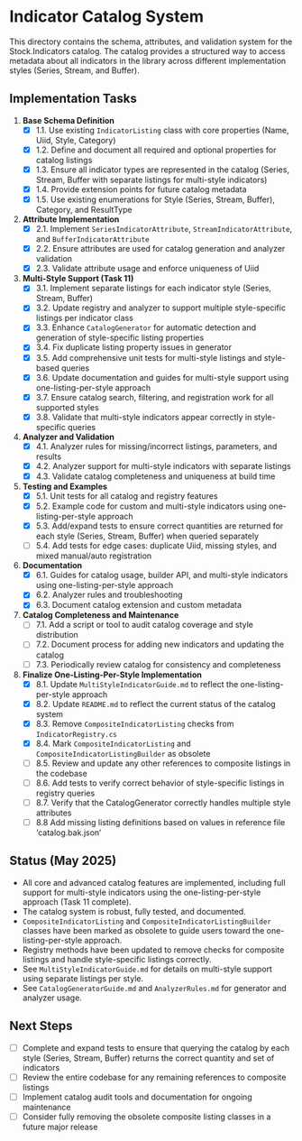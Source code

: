 # Indicator Catalog System

This directory contains the schema, attributes, and validation system for the Stock.Indicators catalog. The catalog provides a structured way to access metadata about all indicators in the library across different implementation styles (Series, Stream, and Buffer).

## Implementation Tasks

1. **Base Schema Definition**
   - [x] 1.1. Use existing `IndicatorListing` class with core properties (Name, Uiid, Style, Category)
   - [x] 1.2. Define and document all required and optional properties for catalog listings
   - [x] 1.3. Ensure all indicator types are represented in the catalog (Series, Stream, Buffer with separate listings for multi-style indicators)
   - [x] 1.4. Provide extension points for future catalog metadata
   - [x] 1.5. Use existing enumerations for Style (Series, Stream, Buffer), Category, and ResultType

2. **Attribute Implementation**
   - [x] 2.1. Implement `SeriesIndicatorAttribute`, `StreamIndicatorAttribute`, and `BufferIndicatorAttribute`
   - [x] 2.2. Ensure attributes are used for catalog generation and analyzer validation
   - [x] 2.3. Validate attribute usage and enforce uniqueness of Uiid

3. **Multi-Style Support (Task 11)**
   - [x] 3.1. Implement separate listings for each indicator style (Series, Stream, Buffer)
   - [x] 3.2. Update registry and analyzer to support multiple style-specific listings per indicator class
   - [x] 3.3. Enhance `CatalogGenerator` for automatic detection and generation of style-specific listing properties
   - [x] 3.4. Fix duplicate listing property issues in generator
   - [x] 3.5. Add comprehensive unit tests for multi-style listings and style-based queries
   - [x] 3.6. Update documentation and guides for multi-style support using one-listing-per-style approach
   - [x] 3.7. Ensure catalog search, filtering, and registration work for all supported styles
   - [x] 3.8. Validate that multi-style indicators appear correctly in style-specific queries

4. **Analyzer and Validation**
   - [x] 4.1. Analyzer rules for missing/incorrect listings, parameters, and results
   - [x] 4.2. Analyzer support for multi-style indicators with separate listings
   - [x] 4.3. Validate catalog completeness and uniqueness at build time

5. **Testing and Examples**
   - [x] 5.1. Unit tests for all catalog and registry features
   - [x] 5.2. Example code for custom and multi-style indicators using one-listing-per-style approach
   - [x] 5.3. Add/expand tests to ensure correct quantities are returned for each style (Series, Stream, Buffer) when queried separately
   - [ ] 5.4. Add tests for edge cases: duplicate Uiid, missing styles, and mixed manual/auto registration

6. **Documentation**
   - [x] 6.1. Guides for catalog usage, builder API, and multi-style indicators using one-listing-per-style approach
   - [x] 6.2. Analyzer rules and troubleshooting
   - [x] 6.3. Document catalog extension and custom metadata

7. **Catalog Completeness and Maintenance**
   - [ ] 7.1. Add a script or tool to audit catalog coverage and style distribution
   - [ ] 7.2. Document process for adding new indicators and updating the catalog
   - [ ] 7.3. Periodically review catalog for consistency and completeness

8. **Finalize One-Listing-Per-Style Implementation**
   - [x] 8.1. Update `MultiStyleIndicatorGuide.md` to reflect the one-listing-per-style approach
   - [x] 8.2. Update `README.md` to reflect the current status of the catalog system
   - [x] 8.3. Remove `CompositeIndicatorListing` checks from `IndicatorRegistry.cs`
   - [x] 8.4. Mark `CompositeIndicatorListing` and `CompositeIndicatorListingBuilder` as obsolete
   - [ ] 8.5. Review and update any other references to composite listings in the codebase
   - [ ] 8.6. Add tests to verify correct behavior of style-specific listings in registry queries
   - [ ] 8.7. Verify that the CatalogGenerator correctly handles multiple style attributes
   - [ ] 8.8 Add missing listing definitions based on values in reference file ‘catalog.bak.json‘

## Status (May 2025)

- All core and advanced catalog features are implemented, including full support for multi-style indicators using the one-listing-per-style approach (Task 11 complete).
- The catalog system is robust, fully tested, and documented.
- `CompositeIndicatorListing` and `CompositeIndicatorListingBuilder` classes have been marked as obsolete to guide users toward the one-listing-per-style approach.
- Registry methods have been updated to remove checks for composite listings and handle style-specific listings correctly.
- See `MultiStyleIndicatorGuide.md` for details on multi-style support using separate listings per style.
- See `CatalogGeneratorGuide.md` and `AnalyzerRules.md` for generator and analyzer usage.

## Next Steps

- [ ] Complete and expand tests to ensure that querying the catalog by each style (Series, Stream, Buffer) returns the correct quantity and set of indicators
- [ ] Review the entire codebase for any remaining references to composite listings
- [ ] Implement catalog audit tools and documentation for ongoing maintenance
- [ ] Consider fully removing the obsolete composite listing classes in a future major release

